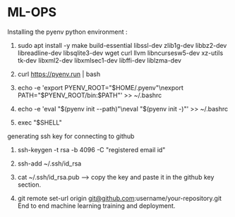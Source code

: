# ML-OPS

Installing the pyenv python environment :

1. sudo apt install -y make build-essential libssl-dev zlib1g-dev libbz2-dev libreadline-dev libsqlite3-dev wget curl llvm libncursesw5-dev xz-utils tk-dev libxml2-dev libxmlsec1-dev libffi-dev liblzma-dev

2. curl https://pyenv.run | bash

3. echo -e 'export PYENV_ROOT="$HOME/.pyenv"\nexport PATH="$PYENV_ROOT/bin:$PATH"' >> ~/.bashrc

4. echo -e 'eval "$(pyenv init --path)"\neval "$(pyenv init -)"' >> ~/.bashrc

5. exec "$SHELL"

generating ssh key for connecting to github

1. ssh-keygen  -t rsa -b 4096 -C "registered email id"

2. ssh-add ~/.ssh/id_rsa

3. cat ~/.ssh/id_rsa.pub --> copy the key and paste it in the github key section.

4. git remote set-url origin git@github.com:username/your-repository.git
End to end machine learning training and deployment.
